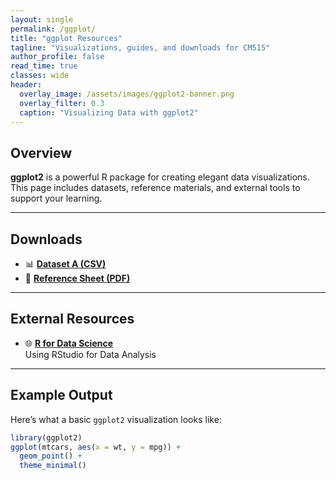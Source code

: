 ```yaml
---
layout: single
permalink: /ggplot/
title: "ggplot Resources"
tagline: "Visualizations, guides, and downloads for CM515"
author_profile: false
read_time: true
classes: wide
header:
  overlay_image: /assets/images/ggplot2-banner.png
  overlay_filter: 0.3
  caption: "Visualizing Data with ggplot2"
---
```


## Overview

**ggplot2** is a powerful R package for creating elegant data visualizations. This page includes datasets, reference materials, and external tools to support your learning.

---

## Downloads

- 📊 [**Dataset A (CSV)**](/resources/files/dataset_a.csv)
- 📄 [**Reference Sheet (PDF)**](/resources/files/ref_sheet.pdf)

---

## External Resources

- 🌐 [**R for Data Science**](https://r4ds.had.co.nz/index.html)  
  Using RStudio for Data Analysis


---

## Example Output

Here’s what a basic `ggplot2` visualization looks like:

```r
library(ggplot2)
ggplot(mtcars, aes(x = wt, y = mpg)) +
  geom_point() +
  theme_minimal()




